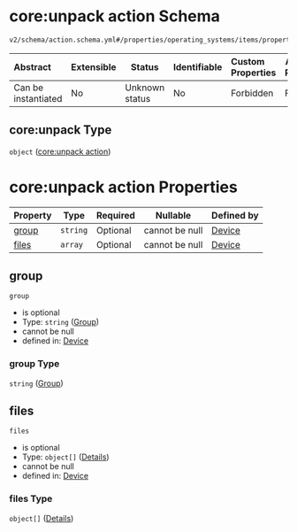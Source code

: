 # core:unpack action Schema

```txt
v2/schema/action.schema.yml#/properties/operating_systems/items/properties/steps/items/properties/actions/items/oneOf/19/properties/core:unpack
```




| Abstract            | Extensible | Status         | Identifiable | Custom Properties | Additional Properties | Access Restrictions | Defined In                                                           |
| :------------------ | ---------- | -------------- | ------------ | :---------------- | --------------------- | ------------------- | -------------------------------------------------------------------- |
| Can be instantiated | No         | Unknown status | No           | Forbidden         | Forbidden             | none                | [device.schema.json\*](../device.schema.json "open original schema") |

## core:unpack Type

`object` ([core:unpack action](device-properties-operating-systems-operating-system-properties-steps-step-properties-group-step-action-oneof-coreunpack-action-properties-coreunpack-action.md))

# core:unpack action Properties

| Property        | Type     | Required | Nullable       | Defined by                                                                                                                                                                                                                                                                                                                                                    |
| :-------------- | -------- | -------- | -------------- | :------------------------------------------------------------------------------------------------------------------------------------------------------------------------------------------------------------------------------------------------------------------------------------------------------------------------------------------------------------ |
| [group](#group) | `string` | Optional | cannot be null | [Device](device-properties-operating-systems-operating-system-properties-steps-step-properties-group-step-action-oneof-coreunpack-action-properties-coreunpack-action-properties-group.md "v2/schema/action.schema.yml#/properties/operating_systems/items/properties/steps/items/properties/actions/items/oneOf/19/properties/core:unpack/properties/group") |
| [files](#files) | `array`  | Optional | cannot be null | [Device](device-properties-operating-systems-operating-system-properties-steps-step-properties-group-step-action-oneof-coreunpack-action-properties-coreunpack-action-properties-files.md "v2/schema/action.schema.yml#/properties/operating_systems/items/properties/steps/items/properties/actions/items/oneOf/19/properties/core:unpack/properties/files") |

## group




`group`

-   is optional
-   Type: `string` ([Group](device-properties-operating-systems-operating-system-properties-steps-step-properties-group-step-action-oneof-coreunpack-action-properties-coreunpack-action-properties-group.md))
-   cannot be null
-   defined in: [Device](device-properties-operating-systems-operating-system-properties-steps-step-properties-group-step-action-oneof-coreunpack-action-properties-coreunpack-action-properties-group.md "v2/schema/action.schema.yml#/properties/operating_systems/items/properties/steps/items/properties/actions/items/oneOf/19/properties/core:unpack/properties/group")

### group Type

`string` ([Group](device-properties-operating-systems-operating-system-properties-steps-step-properties-group-step-action-oneof-coreunpack-action-properties-coreunpack-action-properties-group.md))

## files




`files`

-   is optional
-   Type: `object[]` ([Details](device-properties-operating-systems-operating-system-properties-steps-step-properties-group-step-action-oneof-coreunpack-action-properties-coreunpack-action-properties-files-items.md))
-   cannot be null
-   defined in: [Device](device-properties-operating-systems-operating-system-properties-steps-step-properties-group-step-action-oneof-coreunpack-action-properties-coreunpack-action-properties-files.md "v2/schema/action.schema.yml#/properties/operating_systems/items/properties/steps/items/properties/actions/items/oneOf/19/properties/core:unpack/properties/files")

### files Type

`object[]` ([Details](device-properties-operating-systems-operating-system-properties-steps-step-properties-group-step-action-oneof-coreunpack-action-properties-coreunpack-action-properties-files-items.md))
